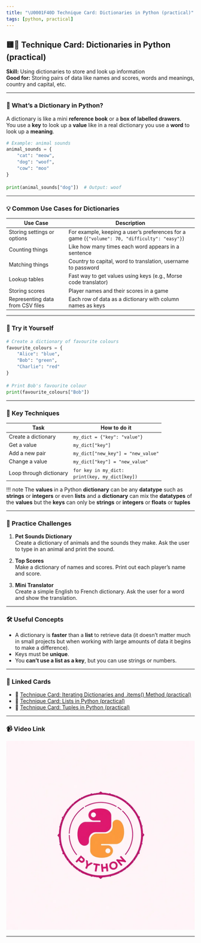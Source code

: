 ```yaml
---
title: "\U0001F40D Technique Card: Dictionaries in Python (practical)"
tags: [python, practical]
---
```


## 🟨🐍 **Technique Card: Dictionaries in Python (practical)**

**Skill:** Using dictionaries to store and look up information  
**Good for:** Storing pairs of data like names and scores, words and meanings, country and capital, etc.

---

### 🧠 What’s a Dictionary in Python?

A dictionary is like a mini **reference book** or a **box of labelled drawers**.  
You use a **key** to look up a **value** like in a real dictionary you use a **word** to look up a **meaning**.

```python
# Example: animal sounds
animal_sounds = {
    "cat": "meow",
    "dog": "woof",
    "cow": "moo"
}

print(animal_sounds["dog"])  # Output: woof
```

---

### 💡 Common Use Cases for Dictionaries

| Use Case                         | Description                                                                                   |
| -------------------------------- | --------------------------------------------------------------------------------------------- |
| Storing settings or options      | For example, keeping a user’s preferences for a game (`{"volume": 70, "difficulty": "easy"}`) |
| Counting things                  | Like how many times each word appears in a sentence                                           |
| Matching things                  | Country to capital, word to translation, username to password                                 |
| Lookup tables                    | Fast way to get values using keys (e.g., Morse code translator)                               |
| Storing scores                   | Player names and their scores in a game                                                       |
| Representing data from CSV files | Each row of data as a dictionary with column names as keys                                    |

---

### 🧪 Try it Yourself

```python
# Create a dictionary of favourite colours
favourite_colours = {
    "Alice": "blue",
    "Bob": "green",
    "Charlie": "red"
}

# Print Bob's favourite colour
print(favourite_colours["Bob"])
```

---

### 🧱 Key Techniques

| Task                    | How to do it                                          |
| ----------------------- | ----------------------------------------------------- |
| Create a dictionary     | `my_dict = {"key": "value"}`                          |
| Get a value             | `my_dict["key"]`                                      |
| Add a new pair          | `my_dict["new_key"] = "new_value"`                    |
| Change a value          | `my_dict["key"] = "new_value"`                        |
| Loop through dictionary | `for key in my_dict:` <br> `print(key, my_dict[key])` |

!!! note
The **values** in a Python **dictionary** can be any **datatype** such as **strings** or **integers** or even **lists** and a **dictionary** can mix the **datatypes** of the **values** but the **keys** can only be **strings** or **integers** or **floats** or **tuples**

---

### 🎯 Practice Challenges

1. **Pet Sounds Dictionary**  
   Create a dictionary of animals and the sounds they make. Ask the user to type in an animal and print the sound.

2. **Top Scores**  
   Make a dictionary of names and scores. Print out each player’s name and score.

3. **Mini Translator**  
   Create a simple English to French dictionary. Ask the user for a word and show the translation.

---

### 🛠️ Useful Concepts

- A dictionary is **faster** than a **list** to retrieve data (it doesn’t matter much in small projects but when working with large amounts of data it begins to make a difference).
- Keys must be **unique**.
- You **can’t use a list as a key**, but you can use strings or numbers.

---

### 🔗 Linked Cards

- 🐍 [Technique Card: Iterating Dictionaries and .items() Method (practical)]()
- 🐍 [Technique Card: Lists in Python (practical)](lists-python-practical.md)
- 🐍 [Technique Card: Tuples in Python (practical)](tuples.md)

---

### 📹 Video Link

[![Watch the video](../python.png)](https://www.youtube.com/watch?v=Fq0mYaAeGcw)

---
